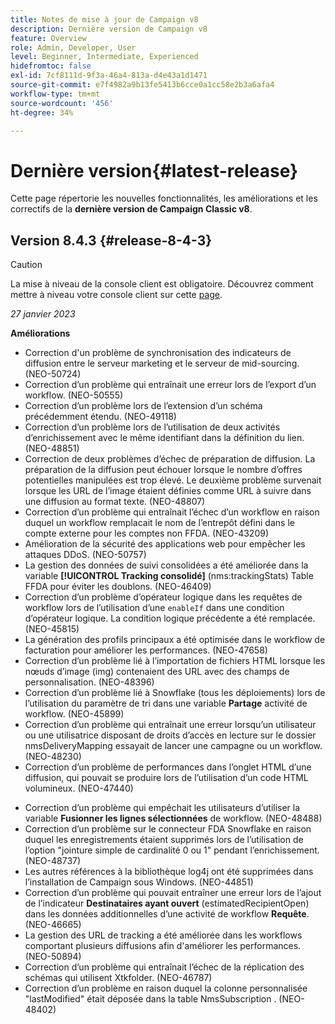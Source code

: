 ```yaml
---
title: Notes de mise à jour de Campaign v8
description: Dernière version de Campaign v8
feature: Overview
role: Admin, Developer, User
level: Beginner, Intermediate, Experienced
hidefromtoc: false
exl-id: 7cf8111d-9f3a-46a4-813a-d4e43a1d1471
source-git-commit: e7f4982a9b13fe5413b6cce0a1cc58e2b3a6afa4
workflow-type: tm+mt
source-wordcount: '456'
ht-degree: 34%

---
```


# Dernière version{#latest-release}

Cette page répertorie les nouvelles fonctionnalités, les améliorations et les correctifs de la **dernière version de Campaign Classic v8**.

## Version 8.4.3 {#release-8-4-3}

>[!CAUTION]
>
> La mise à niveau de la console client est obligatoire. Découvrez comment mettre à niveau votre console client sur cette [page](../start/connect.md#download-ac-console).

_27 janvier 2023_

**Améliorations**

* Correction d&#39;un problème de synchronisation des indicateurs de diffusion entre le serveur marketing et le serveur de mid-sourcing. (NEO-50724) <!--OKKKK-->
* Correction d’un problème qui entraînait une erreur lors de l’export d’un workflow. (NEO-50555) <!--OKKKK-->
* Correction d’un problème lors de l’extension d’un schéma précédemment étendu. (NEO-49118) <!--OKKKK-->
* Correction d’un problème lors de l’utilisation de deux activités d’enrichissement avec le même identifiant dans la définition du lien. (NEO-48851)
* Correction de deux problèmes d’échec de préparation de diffusion. La préparation de la diffusion peut échouer lorsque le nombre d’offres potentielles manipulées est trop élevé. Le deuxième problème survenait lorsque les URL de l’image étaient définies comme URL à suivre dans une diffusion au format texte. (NEO-48807) <!--OKKKK-->
* Correction d’un problème qui entraînait l’échec d’un workflow en raison duquel un workflow remplacait le nom de l’entrepôt défini dans le compte externe pour les comptes non FFDA. (NEO-43209) <!--OKKKK-->
* Amélioration de la sécurité des applications web pour empêcher les attaques DDoS. (NEO-50757) <!--OKKKK-->
* La gestion des données de suivi consolidées a été améliorée dans la variable **[!UICONTROL Tracking consolidé]** (nms:trackingStats) Table FFDA pour éviter les doublons. (NEO-46409)
* Correction d’un problème d’opérateur logique dans les requêtes de workflow lors de l’utilisation d’une `enableIf` dans une condition d’opérateur logique. La condition logique précédente a été remplacée. (NEO-45815)  <!--OKKKK-->
* La génération des profils principaux a été optimisée dans le workflow de facturation pour améliorer les performances. (NEO-47658) <!--OKKKK-->
* Correction d’un problème lié à l’importation de fichiers HTML lorsque les nœuds d’image (img) contenaient des URL avec des champs de personnalisation. (NEO-48396)
* Correction d’un problème lié à Snowflake (tous les déploiements) lors de l’utilisation du paramètre de tri dans une variable **Partage** activité de workflow. (NEO-45899) <!--OKKKK-->
* Correction d’un problème qui entraînait une erreur lorsqu’un utilisateur ou une utilisatrice disposant de droits d’accès en lecture sur le dossier nmsDeliveryMapping essayait de lancer une campagne ou un workflow. (NEO-48230)
* Correction d’un problème de performances dans l’onglet HTML d’une diffusion, qui pouvait se produire lors de l’utilisation d’un code HTML volumineux. (NEO-47440)
<!-- * Fixed an issue which could lead to a "Character set mismatch" error when using certain functions such as `to_nclob` with an Oracle unicode database where NChar was not enabled. (NEO-49361)
* Fixed an issue which prevented users from inserting a Time datatype in a **Data Update** workflow activity on MSSQL. (NEO-47763)-->
* Correction d’un problème qui empêchait les utilisateurs d’utiliser la variable **Fusionner les lignes sélectionnées** de workflow. (NEO-48488)
* Correction d’un problème sur le connecteur FDA Snowflake en raison duquel les enregistrements étaient supprimés lors de l’utilisation de l’option &quot;jointure simple de cardinalité 0 ou 1&quot; pendant l’enrichissement. (NEO-48737)
* Les autres références à la bibliothèque log4j ont été supprimées dans l’installation de Campaign sous Windows. (NEO-44851)
* Correction d’un problème qui pouvait entraîner une erreur lors de l’ajout de l’indicateur **Destinataires ayant ouvert** (estimatedRecipientOpen) dans les données additionnelles d’une activité de workflow **Requête**. (NEO-46665)
* La gestion des URL de tracking a été améliorée dans les workflows comportant plusieurs diffusions afin d&#39;améliorer les performances. (NEO-50894) <!--OKKKK-->
* Correction d’un problème qui entraînait l’échec de la réplication des schémas qui utilisent Xtkfolder. (NEO-46787) <!--OKKKK-->
* Correction d’un problème en raison duquel la colonne personnalisée &quot;lastModified&quot; était déposée dans la table NmsSubscription . (NEO-48402)
